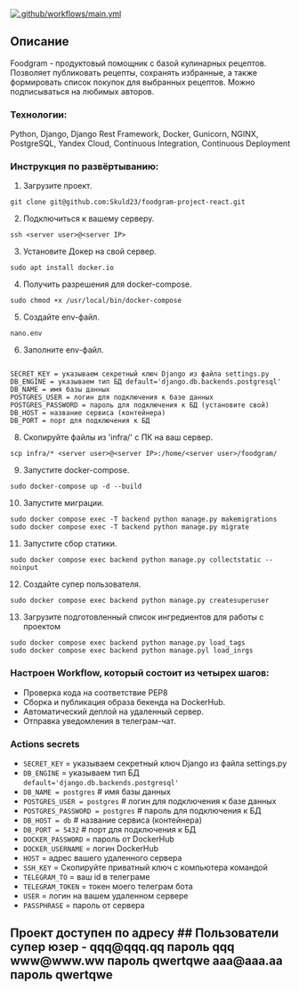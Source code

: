 [![.github/workflows/main.yml](https://github.com/Skuld23/foodgram-project-react/actions/workflows/main.yml/badge.svg)](https://github.com/Skuld23/foodgram-project-react/actions/workflows/main.yml)
##  Описание
Foodgram - продуктовый помощник с базой кулинарных рецептов. Позволяет публиковать рецепты, сохранять избранные, а также формировать список покупок для выбранных рецептов. Можно подписываться на любимых авторов.

### Технологии:
Python, Django, Django Rest Framework, Docker, Gunicorn, NGINX, PostgreSQL, Yandex Cloud, Continuous Integration, Continuous Deployment
### Инструкция по развёртыванию:
1. Загрузите проект.
```
git clone git@github.com:Skuld23/foodgram-project-react.git
```
2. Подключиться к вашему серверу.
```
ssh <server user>@<server IP>
```
3. Установите Докер на свой сервер.
```
sudo apt install docker.io
```
4. Получить разрешения для docker-compose.
```
sudo chmod +x /usr/local/bin/docker-compose
```
5. Создайте env-файл.
```
nano.env
```
6. Заполните env-файл.
```

SECRET_KEY = указываем секретный ключ Django из файла settings.py
DB_ENGINE = указываем тип БД default='django.db.backends.postgresql'
DB_NAME = имя базы данных
POSTGRES_USER = логин для подключения к базе данных
POSTGRES_PASSWORD = пароль для подключения к БД (установите свой)
DB_HOST = название сервиса (контейнера)
DB_PORT = порт для подключения к БД
```
8. Скопируйте файлы из 'infra/' с ПК на ваш сервер.
```
scp infra/* <server user>@<server IP>:/home/<server user>/foodgram/
```
9. Запустите docker-compose.
```
sudo docker-compose up -d --build
```
10. Запустите миграции.
```
sudo docker compose exec -T backend python manage.py makemigrations
sudo docker compose exec -T backend python manage.py migrate
```
11. Запустите сбор статики.
```
sudo docker compose exec backend python manage.py collectstatic --noinput
```
12. Создайте супер пользователя.
```
sudo docker compose exec backend python manage.py createsuperuser
```
13. Загрузите подготовленный список ингредиентов для работы с проектом
```
sudo docker compose exec backend python manage.py load_tags
sudo docker compose exec backend python manage.pyl load_inrgs
```

### Настроен Workflow, который состоит из четырех шагов:
- Проверка кода на соответствие PEP8
- Сборка и публикация образа бекенда на DockerHub.
- Автоматический деплой на удаленный сервер.
- Отправка уведомления в телеграм-чат.

### Actions secrets
- `SECRET_KEY` = указываем секретный ключ Django из файла settings.py
- `DB_ENGINE` = указываем тип БД `default='django.db.backends.postgresql'`
- `DB_NAME = postgres` # имя базы данных
- `POSTGRES_USER = postgres` # логин для подключения к базе данных
- `POSTGRES_PASSWORD = postgres` # пароль для подключения к БД
- `DB_HOST = db` # название сервиса (контейнера)
- `DB_PORT = 5432` # порт для подключения к БД
- `DOCKER_PASSWORD` = пароль от DockerHub
- `DOCKER_USERNAME` = логин DockerHub
- `HOST` = адрес вашего удаленного сервера
- `SSH_KEY` = Скопируйте приватный ключ с компьютера командой 
- `TELEGRAM_TO` = ваш id в телеграме
- `TELEGRAM_TOKEN` = токен моего телеграм бота 
- `USER` = логин на вашем удаленном сервере
- `PASSPHRASE` = пароль от сервера

<h2>Проект доступен по адресу 
<http://51.250.80.51/signin>
## Пользователи 
супер юзер - qqq@qqq.qq  пароль qqq 
www@www.ww пароль qwertqwe
aaa@aaa.aa пароль qwertqwe

